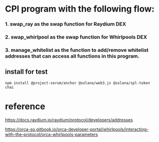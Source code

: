 
# CPI program with the following flow: 

### 1. swap_ray as the swap function for Raydium DEX
### 2. swap_whirlpool as the swap function for Whirlpools DEX
### 3. manage_whitelist as the function to add/remove whitelist addresses that can access all functions in this program. 

## install for test

```
npm install @project-serum/anchor @solana/web3.js @solana/spl-token chai

```

# reference 
 
 https://docs.raydium.io/raydium/protocol/developers/addresses

 https://orca-so.gitbook.io/orca-developer-portal/whirlpools/interacting-with-the-protocol/orca-whirlpools-parameters
